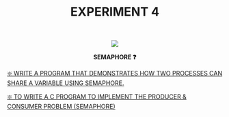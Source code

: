 <h1 align="center">EXPERIMENT 4</h1>
<!-- PROJECT LOGO -->
<br />
<p align="center">
  <a href="https://github.com/DHANOLA/CLASS-NOTIX/tree/root/SEMESTER%203/OPERATING%20SYSTEMS%20LAB/EXPERIMENT%204">
    <img src="https://media.giphy.com/media/Jsho2AKTd78Ls5f7wy/giphy.gif" >
  </a>

  

  <p align="center">
  <b> SEMAPHORE ❓</b>
    <br />
   
  </p>
</p>



 <a href="https://github.com/DHANOLA/CLASS-NOTIX/blob/root/SEMESTER%203/OPERATING%20SYSTEMS%20LAB/EXPERIMENT%204/QUESTION 1.c" style="color: ">❇️  WRITE A PROGRAM THAT DEMONSTRATES HOW TWO PROCESSES CAN SHARE A VARIABLE USING SEMAPHORE. </a><br />

<a href="https://github.com/DHANOLA/CLASS-NOTIX/blob/root/SEMESTER%203/OPERATING%20SYSTEMS%20LAB/EXPERIMENT%204/QUESTION 2.c" style="color: ">❇️  TO WRITE A C PROGRAM TO IMPLEMENT THE PRODUCER & CONSUMER PROBLEM (SEMAPHORE) </a><br />
 

 
 
 
 
 
 
 
